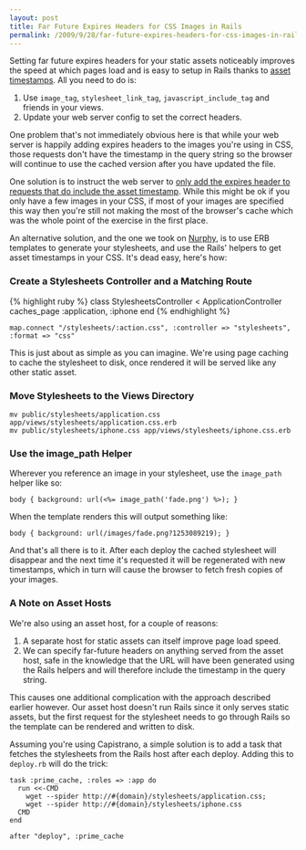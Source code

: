 ```yaml
---
layout: post
title: Far Future Expires Headers for CSS Images in Rails
permalink: /2009/9/28/far-future-expires-headers-for-css-images-in-rails/
---
```

<p>Setting far future expires headers for your static assets noticeably improves the speed at which pages load and is easy to setup in Rails thanks to <a href="http://api.rubyonrails.org/classes/ActionView/Helpers/AssetTagHelper.html">asset timestamps</a>. All you need to do is:</p>

<ol>
<li>Use <code>image_tag</code>, <code>stylesheet_link_tag</code>, <code>javascript_include_tag</code> and friends in your views.</li>
<li>Update your web server config to set the correct headers.</li>
</ol>

<p>One problem that's not immediately obvious here is that while your web server is happily adding expires headers to the images you're using in CSS, those requests don't have the timestamp in the query string so the browser will continue to use the cached version after you have updated the file.</p>

<p>One solution is to instruct the web server to <a href="http://www.dcmanges.com/blog/asset-versioning-in-rails">only add the expires header to requests that do include the asset timestamp</a>. While this might be ok if you only have a few images in your CSS, if most of your images are specified this way then you're still not making the most of the browser's cache which was the whole point of the exercise in the first place.</p>

<p>An alternative solution, and the one we took on <a href="http://nurphy.com">Nurphy</a>, is to use ERB templates to generate your stylesheets, and use the Rails' helpers to get asset timestamps in your CSS. It's dead easy, here's how:</p>

<h3>Create a Stylesheets Controller and a Matching Route</h3>

{% highlight ruby %}
class StylesheetsController < ApplicationController
  caches_page :application, :iphone
end
{% endhighlight %}

<pre><code class="ruby">map.connect "/stylesheets/:action.css", :controller =&gt; "stylesheets", :format =&gt; "css"</code></pre>

<p>This is just about as simple as you can imagine. We're using page caching to cache the stylesheet to disk, once rendered it will be served like any other static asset.</p>

<h3>Move Stylesheets to the Views Directory</h3>

<pre><code>mv public/stylesheets/application.css app/views/stylesheets/application.css.erb
mv public/stylesheets/iphone.css app/views/stylesheets/iphone.css.erb</code></pre>

<h3>Use the image_path Helper</h3>

<p>Wherever you reference an image in your stylesheet, use the <code>image_path</code> helper like so:</p>

<pre><code>body { background: url(&lt;%= image_path('fade.png') %&gt;); }</code></pre>

<p>When the template renders this will output something like:</p>

<pre><code>body { background: url(/images/fade.png?1253089219); }</code></pre>

<p>And that's all there is to it. After each deploy the cached stylesheet will disappear and the next time it's requested it will be regenerated with new timestamps, which in turn will cause the browser to fetch fresh copies of your images.</p>

<h3>A Note on Asset Hosts</h3>

<p>We're also using an asset host, for a couple of reasons:</p>

<ol>
<li>A separate host for static assets can itself improve page load speed.</li>
<li>We can specify far-future headers on anything served from the asset host, safe in the knowledge that the URL will have been generated using the Rails helpers and will therefore include the timestamp in the query string.</li>
</ol>

<p>This causes one additional complication with the approach described earlier however. Our asset host doesn't run Rails since it only serves static assets, but the first request for the stylesheet needs to go through Rails so the template can be rendered and written to disk.</p>

<p>Assuming you're using Capistrano, a simple solution is to add a task that fetches the stylesheets from the Rails host after each deploy. Adding this to <code>deploy.rb</code> will do the trick:</p>

<pre><code class="ruby">task :prime_cache, :roles => :app do
  run &lt;&lt;-CMD
    wget --spider http://#{domain}/stylesheets/application.css;
    wget --spider http://#{domain}/stylesheets/iphone.css
  CMD
end

after "deploy", :prime_cache</code></pre>
